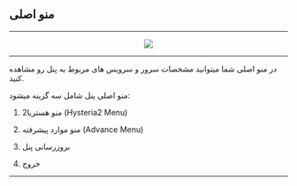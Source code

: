 ## منو اصلی
---
<p align="center">
<img src="https://github.com/user-attachments/assets/50c3338d-eee9-4919-8af4-4e2a6f86a830">
</p>

---

در منو اصلی شما میتوانید مشخصات سرور و سرویس های مربوط به پنل رو مشاهده کنید.

منو اصلی پنل شامل سه گزینه میشود:

1. منو هستریا2 (Hysteria2 Menu)
2. منو موارد پیشرفته (Advance Menu)
3. بروزرسانی پنل 

0. خروج

----


